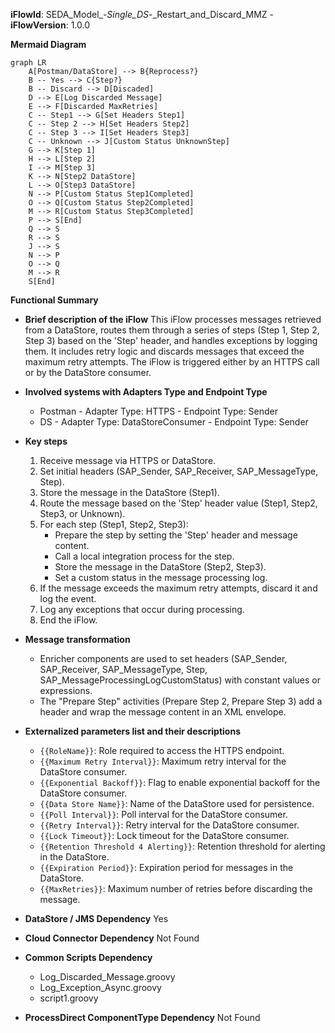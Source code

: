 **iFlowId**: SEDA_Model_-_Single_DS_-_Restart_and_Discard_MMZ - **iFlowVersion**: 1.0.0

**Mermaid Diagram**
```mermaid
graph LR
    A[Postman/DataStore] --> B{Reprocess?}
    B -- Yes --> C{Step?}
    B -- Discard --> D[Discaded]
    D --> E[Log Discarded Message]
    E --> F[Discarded MaxRetries]
    C -- Step1 --> G[Set Headers Step1]
    C -- Step 2 --> H[Set Headers Step2]
    C -- Step 3 --> I[Set Headers Step3]
    C -- Unknown --> J[Custom Status UnknownStep]
    G --> K[Step 1]
    H --> L[Step 2]
    I --> M[Step 3]
    K --> N[Step2 DataStore]
    L --> O[Step3 DataStore]
    N --> P[Custom Status Step1Completed]
    O --> Q[Custom Status Step2Completed]
    M --> R[Custom Status Step3Completed]
    P --> S[End]
    Q --> S
    R --> S
    J --> S
    N --> P
    O --> Q
    M --> R
    S[End]
```

**Functional Summary**
- **Brief description of the iFlow**
  This iFlow processes messages retrieved from a DataStore, routes them through a series of steps (Step 1, Step 2, Step 3) based on the 'Step' header, and handles exceptions by logging them. It includes retry logic and discards messages that exceed the maximum retry attempts. The iFlow is triggered either by an HTTPS call or by the DataStore consumer.

- **Involved systems with Adapters Type and Endpoint Type**
  - Postman - Adapter Type: HTTPS - Endpoint Type: Sender
  - DS - Adapter Type: DataStoreConsumer - Endpoint Type: Sender

- **Key steps**
  1.  Receive message via HTTPS or DataStore.
  2.  Set initial headers (SAP_Sender, SAP_Receiver, SAP_MessageType, Step).
  3.  Store the message in the DataStore (Step1).
  4.  Route the message based on the 'Step' header value (Step1, Step2, Step3, or Unknown).
  5.  For each step (Step1, Step2, Step3):
        - Prepare the step by setting the 'Step' header and message content.
        - Call a local integration process for the step.
        - Store the message in the DataStore (Step2, Step3).
        - Set a custom status in the message processing log.
  6.  If the message exceeds the maximum retry attempts, discard it and log the event.
  7.  Log any exceptions that occur during processing.
  8.  End the iFlow.

- **Message transformation**
  - Enricher components are used to set headers (SAP_Sender, SAP_Receiver, SAP_MessageType, Step, SAP_MessageProcessingLogCustomStatus) with constant values or expressions.
  - The "Prepare Step" activities (Prepare Step 2, Prepare Step 3) add a header and wrap the message content in an XML envelope.

- **Externalized parameters list and their descriptions**
  - `{{RoleName}}`: Role required to access the HTTPS endpoint.
  - `{{Maximum Retry Interval}}`: Maximum retry interval for the DataStore consumer.
  - `{{Exponential Backoff}}`: Flag to enable exponential backoff for the DataStore consumer.
  - `{{Data Store Name}}`: Name of the DataStore used for persistence.
  - `{{Poll Interval}}`: Poll interval for the DataStore consumer.
  - `{{Retry Interval}}`: Retry interval for the DataStore consumer.
  - `{{Lock Timeout}}`: Lock timeout for the DataStore consumer.
  - `{{Retention Threshold 4 Alerting}}`: Retention threshold for alerting in the DataStore.
  - `{{Expiration Period}}`: Expiration period for messages in the DataStore.
  - `{{MaxRetries}}`: Maximum number of retries before discarding the message.

- **DataStore / JMS Dependency**
  Yes

- **Cloud Connector Dependency**
  Not Found

- **Common Scripts Dependency**
  - Log_Discarded_Message.groovy
  - Log_Exception_Async.groovy
  - script1.groovy

- **ProcessDirect ComponentType Dependency**
  Not Found
